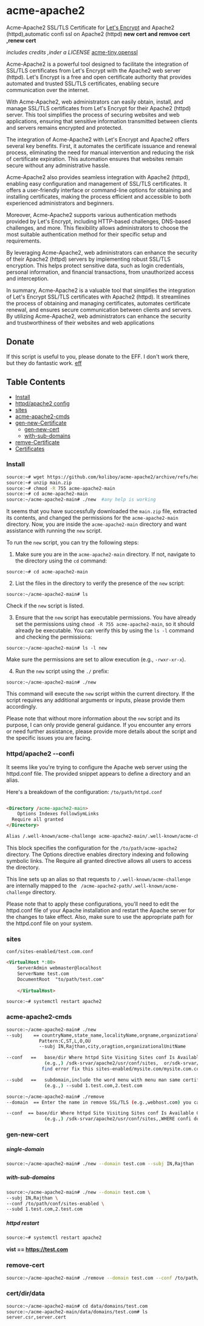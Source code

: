 # acme-apache2
Acme-Apache2 SSL/TLS Certificate for [Let's Encrypt](https://letsencrypt.org/) and Apache2 (httpd),automatic confi ssl on Apache2 (httpd) **new cert and remvoe cert ,renew cert**

*includes credits ,inder a LICENSE*
[acme-tiny](https://github.com/diafygi/acme-tiny),[openssl](https://www.openssl.org/)

Acme-Apache2 is a powerful tool designed to facilitate the integration of SSL/TLS certificates from Let's Encrypt with the Apache2 web server (httpd). Let's Encrypt is a free and open certificate authority that provides automated and trusted SSL/TLS certificates, enabling secure communication over the internet.

With Acme-Apache2, web administrators can easily obtain, install, and manage SSL/TLS certificates from Let's Encrypt for their Apache2 (httpd) server. This tool simplifies the process of securing websites and web applications, ensuring that sensitive information transmitted between clients and servers remains encrypted and protected.

The integration of Acme-Apache2 with Let's Encrypt and Apache2 offers several key benefits. First, it automates the certificate issuance and renewal process, eliminating the need for manual intervention and reducing the risk of certificate expiration. This automation ensures that websites remain secure without any administrative hassle.

Acme-Apache2 also provides seamless integration with Apache2 (httpd), enabling easy configuration and management of SSL/TLS certificates. It offers a user-friendly interface or command-line options for obtaining and installing certificates, making the process efficient and accessible to both experienced administrators and beginners.

Moreover, Acme-Apache2 supports various authentication methods provided by Let's Encrypt, including HTTP-based challenges, DNS-based challenges, and more. This flexibility allows administrators to choose the most suitable authentication method for their specific setup and requirements.

By leveraging Acme-Apache2, web administrators can enhance the security of their Apache2 (httpd) servers by implementing robust SSL/TLS encryption. This helps protect sensitive data, such as login credentials, personal information, and financial transactions, from unauthorized access and interception.

In summary, Acme-Apache2 is a valuable tool that simplifies the integration of Let's Encrypt SSL/TLS certificates with Apache2 (httpd). It streamlines the process of obtaining and managing certificates, automates certificate renewal, and ensures secure communication between clients and servers. By utilizing Acme-Apache2, web administrators can enhance the security and trustworthiness of their websites and web applications

## Donate
If this script is useful to you, please donate to the EFF. I don't work there, but they do fantastic work.
[eff](https://eff.org/donate/)

##  Table Contents 

* [Install](#install)
* [httpd/apache2 config](#httpdapache2---confi)
* [sites](#sites)
* [acme-apache2-cmds](#acme-apache2-cmds)
* [gen-new-Certificate](#gen-new-cert)
     *  [gen-new-cert](#single-domain)
     *  [with-sub-domains](#with-sub-domains)
 * [remve-Certificate](#remove-cert)
 * [Certificates](#certdirdata)


### Install
```sh
source:~# wget https://github.com/koliboy/acme-apache2/archive/refs/heads/main.zip
source:~# unzip main.zip
source:~# chmod -R 755 acme-apache2-main
source:~# cd acme-apache2-main
source:~/acme-apache2-main# ./new  #any help is working
```

It seems that you have successfully downloaded the `main.zip` file, extracted its contents, and changed the permissions for the `acme-apache2-main` directory. Now, you are inside the `acme-apache2-main` directory and want assistance with running the `new` script.

To run the `new` script, you can try the following steps:

1. Make sure you are in the `acme-apache2-main` directory. If not, navigate to the directory using the `cd` command:

```
source:~# cd acme-apache2-main
```

2. List the files in the directory to verify the presence of the `new` script:

```
source:~/acme-apache2-main# ls
```

Check if the `new` script is listed.

3. Ensure that the `new` script has executable permissions. You have already set the permissions using `chmod -R 755 acme-apache2-main`, so it should already be executable. You can verify this by using the `ls -l` command and checking the permissions:

```
source:~/acme-apache2-main# ls -l new
```

Make sure the permissions are set to allow execution (e.g., `-rwxr-xr-x`).

4. Run the `new` script using the `./` prefix:

```
source:~/acme-apache2-main# ./new
```

This command will execute the `new` script within the current directory. If the script requires any additional arguments or inputs, please provide them accordingly.

Please note that without more information about the `new` script and its purpose, I can only provide general guidance. If you encounter any errors or need further assistance, please provide more details about the script and the specific issues you are facing.

### httpd/apache2 --confi
It seems like you're trying to configure the Apache web server using the httpd.conf file. The provided snippet appears to define a directory and an alias.

Here's a breakdown of the configuration:
`/to/path/httpd.conf`
```html

<Directory /acme-apache2-main>
	Options Indexes FollowSymLinks
  Require all granted
</Directory>

Alias /.well-known/acme-challenge acme-apache2-main/.well-known/acme-challenge
```
This block specifies the configuration for the `/to/path/acme-apache2` directory. The Options directive enables directory indexing and following symbolic links. The Require all granted directive allows all users to access the directory.

This line sets up an alias so that requests to `/.well-known/acme-challenge` are internally mapped to the ` /acme-apache2-path/.well-known/acme-challenge` directory.

Please note that to apply these configurations, you'll need to edit the httpd.conf file of your Apache installation and restart the Apache server for the changes to take effect. Also, make sure to use the appropriate path for the httpd.conf file on your system.
### sites
`conf/sites-enabled/test.com.conf`
```html
<VirtualHost *:80>
	ServerAdmin webmaster@localhost
	ServerName test.com
	DocumentRoot  "to/path/test.com"
    
    </VirtualHost>
```

```
source:~# systemctl restart apache2
```
### acme-apache2-cmds 
```sh
source:~/acme-apache2-main# ./new
--subj    == countryName,state_name,localityName,orgname,organizationalUnitName
            Pattern:C,ST,L,O,OU
            --subj IN,Rajthan,city,oragtion,organizationalUnitName

--conf   ==   base/dir Where httpd Site Visiting Sites conf Is Available Cake
              (e.g.,) /sdk-srvar/apache2/usr/conf/sites,  or/sdk-srvar/apache2/usr/conf/sites-enabled
             find error fix this sites-enabled/mysite.com/mysite.com.conf

--subd   ==   subdomain,include the word menu with menu man same certificate subdomain , enter the name of all those you want to get certificate
              (e.g.,) --subd 1.test.com,2.test.com
```

```sh
source:~/acme-apache2-main# ./remove
--domain  == Enter the name in remove SSL/TLS (e.g.,webhost.com) you can also use the name of the subdomain (e.g.,anthor.domain.com)

--conf  == base/dir Where httpd Site Visiting Sites conf Is Available Cake
              (e.g.,) /sdk-srvar/apache2/usr/conf/sites,,WHERE confi domains files
```

### gen-new-cert

##### single-domain
```sh
source:~/acme-apache2-main# ./new --domain test.com --subj IN,Rajthan --conf /to/path/conf/sites-enabled
```

##### with-sub-domains
```sh
source:~/acme-apache2-main# ./new --domain test.com \
--subj IN,Rajthan \
--conf /to/path/conf/sites-enabled \
--subd 1.test.com,2.test.com
```
##### httpd restart 
```sh 
source:~# systemctl restart apache2
```
**vist == https://test.com**

### remove-cert
```sh 
source:~/acme-apache2-main# ./remove --domain test.com --conf /to/path/conf/sites-enabled
```
### cert/dir/data 
```sh 
source:~/acme-apache2-main# cd data/domains/test.com
source:~/acme-apache2-main/data/domains/test.com# ls 
server.csr,server.cert
```
